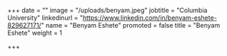 +++
date = ""
image = "/uploads/benyam.jpeg"
jobtitle = "Columbia University"
linkedinurl = "https://www.linkedin.com/in/benyam-eshete-829627171/"
name = "Benyam Eshete"
promoted = false
title = "Benyam Eshete"
weight = 1

+++
